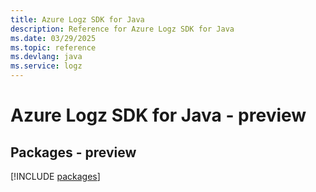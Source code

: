 ```yaml
---
title: Azure Logz SDK for Java
description: Reference for Azure Logz SDK for Java
ms.date: 03/29/2025
ms.topic: reference
ms.devlang: java
ms.service: logz
---
```

# Azure Logz SDK for Java - preview
## Packages - preview
[!INCLUDE [packages](logz-index.md)]